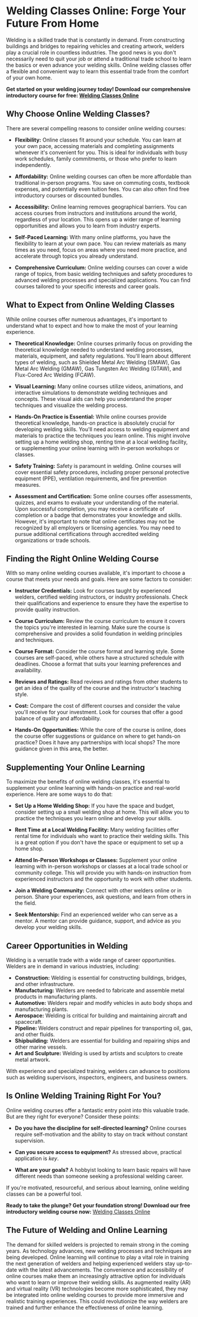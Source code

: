 # Welding Classes Online: Forge Your Future From Home

Welding is a skilled trade that is constantly in demand. From constructing buildings and bridges to repairing vehicles and creating artwork, welders play a crucial role in countless industries. The good news is you don't necessarily need to quit your job or attend a traditional trade school to learn the basics or even advance your welding skills. Online welding classes offer a flexible and convenient way to learn this essential trade from the comfort of your own home.

**Get started on your welding journey today! Download our comprehensive introductory course for free: [Welding Classes Online](https://udemywork.com/welding-classes-online)**

## Why Choose Online Welding Classes?

There are several compelling reasons to consider online welding courses:

*   **Flexibility:** Online classes fit around your schedule. You can learn at your own pace, accessing materials and completing assignments whenever it's convenient for you. This is ideal for individuals with busy work schedules, family commitments, or those who prefer to learn independently.

*   **Affordability:** Online welding courses can often be more affordable than traditional in-person programs. You save on commuting costs, textbook expenses, and potentially even tuition fees. You can also often find free introductory courses or discounted bundles.

*   **Accessibility:** Online learning removes geographical barriers. You can access courses from instructors and institutions around the world, regardless of your location. This opens up a wider range of learning opportunities and allows you to learn from industry experts.

*   **Self-Paced Learning:** With many online platforms, you have the flexibility to learn at your own pace. You can review materials as many times as you need, focus on areas where you need more practice, and accelerate through topics you already understand.

*   **Comprehensive Curriculum:** Online welding courses can cover a wide range of topics, from basic welding techniques and safety procedures to advanced welding processes and specialized applications. You can find courses tailored to your specific interests and career goals.

## What to Expect from Online Welding Classes

While online courses offer numerous advantages, it's important to understand what to expect and how to make the most of your learning experience.

*   **Theoretical Knowledge:** Online courses primarily focus on providing the theoretical knowledge needed to understand welding processes, materials, equipment, and safety regulations. You'll learn about different types of welding, such as Shielded Metal Arc Welding (SMAW), Gas Metal Arc Welding (GMAW), Gas Tungsten Arc Welding (GTAW), and Flux-Cored Arc Welding (FCAW).

*   **Visual Learning:** Many online courses utilize videos, animations, and interactive simulations to demonstrate welding techniques and concepts. These visual aids can help you understand the proper techniques and visualize the welding process.

*   **Hands-On Practice is Essential:** While online courses provide theoretical knowledge, hands-on practice is absolutely crucial for developing welding skills. You'll need access to welding equipment and materials to practice the techniques you learn online. This might involve setting up a home welding shop, renting time at a local welding facility, or supplementing your online learning with in-person workshops or classes.

*   **Safety Training:** Safety is paramount in welding. Online courses will cover essential safety procedures, including proper personal protective equipment (PPE), ventilation requirements, and fire prevention measures.

*   **Assessment and Certification:** Some online courses offer assessments, quizzes, and exams to evaluate your understanding of the material. Upon successful completion, you may receive a certificate of completion or a badge that demonstrates your knowledge and skills. However, it's important to note that online certificates may not be recognized by all employers or licensing agencies. You may need to pursue additional certifications through accredited welding organizations or trade schools.

## Finding the Right Online Welding Course

With so many online welding courses available, it's important to choose a course that meets your needs and goals. Here are some factors to consider:

*   **Instructor Credentials:** Look for courses taught by experienced welders, certified welding instructors, or industry professionals. Check their qualifications and experience to ensure they have the expertise to provide quality instruction.

*   **Course Curriculum:** Review the course curriculum to ensure it covers the topics you're interested in learning. Make sure the course is comprehensive and provides a solid foundation in welding principles and techniques.

*   **Course Format:** Consider the course format and learning style. Some courses are self-paced, while others have a structured schedule with deadlines. Choose a format that suits your learning preferences and availability.

*   **Reviews and Ratings:** Read reviews and ratings from other students to get an idea of the quality of the course and the instructor's teaching style.

*   **Cost:** Compare the cost of different courses and consider the value you'll receive for your investment. Look for courses that offer a good balance of quality and affordability.

*   **Hands-On Opportunities:** While the core of the course is online, does the course offer suggestions or guidance on where to get hands-on practice? Does it have any partnerships with local shops? The more guidance given in this area, the better.

## Supplementing Your Online Learning

To maximize the benefits of online welding classes, it's essential to supplement your online learning with hands-on practice and real-world experience. Here are some ways to do that:

*   **Set Up a Home Welding Shop:** If you have the space and budget, consider setting up a small welding shop at home. This will allow you to practice the techniques you learn online and develop your skills.

*   **Rent Time at a Local Welding Facility:** Many welding facilities offer rental time for individuals who want to practice their welding skills. This is a great option if you don't have the space or equipment to set up a home shop.

*   **Attend In-Person Workshops or Classes:** Supplement your online learning with in-person workshops or classes at a local trade school or community college. This will provide you with hands-on instruction from experienced instructors and the opportunity to work with other students.

*   **Join a Welding Community:** Connect with other welders online or in person. Share your experiences, ask questions, and learn from others in the field.

*   **Seek Mentorship:** Find an experienced welder who can serve as a mentor. A mentor can provide guidance, support, and advice as you develop your welding skills.

## Career Opportunities in Welding

Welding is a versatile trade with a wide range of career opportunities. Welders are in demand in various industries, including:

*   **Construction:** Welding is essential for constructing buildings, bridges, and other infrastructure.
*   **Manufacturing:** Welders are needed to fabricate and assemble metal products in manufacturing plants.
*   **Automotive:** Welders repair and modify vehicles in auto body shops and manufacturing plants.
*   **Aerospace:** Welding is critical for building and maintaining aircraft and spacecraft.
*   **Pipeline:** Welders construct and repair pipelines for transporting oil, gas, and other fluids.
*   **Shipbuilding:** Welders are essential for building and repairing ships and other marine vessels.
*   **Art and Sculpture:** Welding is used by artists and sculptors to create metal artwork.

With experience and specialized training, welders can advance to positions such as welding supervisors, inspectors, engineers, and business owners.

## Is Online Welding Training Right For You?

Online welding courses offer a fantastic entry point into this valuable trade. But are they right for everyone? Consider these points:

*   **Do you have the discipline for self-directed learning?** Online courses require self-motivation and the ability to stay on track without constant supervision.

*   **Can you secure access to equipment?** As stressed above, practical application is *key*.

*   **What are your goals?** A hobbyist looking to learn basic repairs will have different needs than someone seeking a professional welding career.

If you're motivated, resourceful, and serious about learning, online welding classes can be a powerful tool.

**Ready to take the plunge? Get your foundation strong! Download our free introductory welding course now:** [Welding Classes Online](https://udemywork.com/welding-classes-online)

## The Future of Welding and Online Learning

The demand for skilled welders is projected to remain strong in the coming years. As technology advances, new welding processes and techniques are being developed. Online learning will continue to play a vital role in training the next generation of welders and helping experienced welders stay up-to-date with the latest advancements. The convenience and accessibility of online courses make them an increasingly attractive option for individuals who want to learn or improve their welding skills. As augmented reality (AR) and virtual reality (VR) technologies become more sophisticated, they may be integrated into online welding courses to provide more immersive and realistic training experiences. This could revolutionize the way welders are trained and further enhance the effectiveness of online learning.
